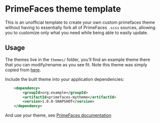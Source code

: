 # PrimeFaces theme template
This is an unofficial template to create your own custom primefaces theme
without having to essentially fork all of PrimeFaces `.scss` sources,
allowing you to customize only what you need while being able to easily update.

## Usage
The themes live in the `themes/` folder, you'll find an example theme there that
you can modify/rename as you see fit. Note this theme was simply copied from [here](https://github.com/primefaces/primefaces/tree/master/primefaces-themes/themes/primefaces-mytheme).

Include the built theme into your application dependencies:
```xml
    <dependency>
        <groupId>org.example</groupId>
        <artifactId>primefaces-mytheme</artifactId>
        <version>1.0.0-SNAPSHOT</version>
    </dependency>
```

And use your theme, see [PrimeFaces documentation](https://primefaces.github.io/primefaces/15_0_0/#/core/themes)
